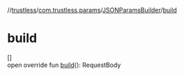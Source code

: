 //[trustless](../../../index.md)/[com.trustless.params](../index.md)/[JSONParamsBuilder](index.md)/[build](build.md)

# build

[]\
open override fun [build](build.md)(): RequestBody
